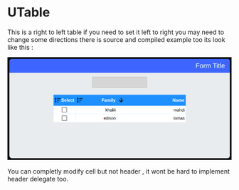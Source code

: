 # UTable
This is a right to left table if you need to set it left to right you may need to change some directions there is source and compiled example too its look like this :

![screenshot](./screenshot.png)

You can completly modify cell but not header , it wont be hard to implement header delegate too.
